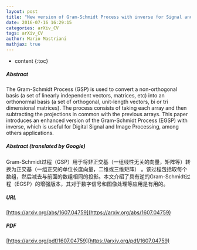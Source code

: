 ```yaml
---
layout: post
title: "New version of Gram-Schmidt Process with inverse for Signal and Image Processing"
date: 2016-07-16 16:29:15
categories: arXiv_CV
tags: arXiv_CV
author: Mario Mastriani
mathjax: true
---
```


* content
{:toc}

##### Abstract
The Gram-Schmidt Process (GSP) is used to convert a non-orthogonal basis (a set of linearly independent vectors, matrices, etc) into an orthonormal basis (a set of orthogonal, unit-length vectors, bi or tri dimensional matrices). The process consists of taking each array and then subtracting the projections in common with the previous arrays. This paper introduces an enhanced version of the Gram-Schmidt Process (EGSP) with inverse, which is useful for Digital Signal and Image Processing, among others applications.

##### Abstract (translated by Google)
Gram-Schmidt过程（GSP）用于将非正交基（一组线性无关的向量，矩阵等）转换为正交基（一组正交的单位长度向量，二维或三维矩阵） 。该过程包括取每个数组，然后减去与前面的数组相同的投影。本文介绍了具有逆的Gram-Schmidt过程（EGSP）的增强版本，其对于数字信号和图像处理等应用是有用的。

##### URL
[https://arxiv.org/abs/1607.04759](https://arxiv.org/abs/1607.04759)

##### PDF
[https://arxiv.org/pdf/1607.04759](https://arxiv.org/pdf/1607.04759)

